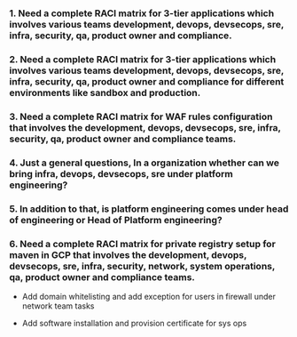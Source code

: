 ### 1. Need a complete RACI matrix for 3-tier applications which involves various teams development, devops, devsecops, sre, infra, security, qa, product owner and compliance.

### 2. Need a complete RACI matrix for 3-tier applications which involves various teams development, devops, devsecops, sre, infra, security, qa, product owner and compliance for different environments like sandbox and production.

### 3. Need a complete RACI matrix for WAF rules configuration that involves the development, devops, devsecops, sre, infra, security, qa, product owner and compliance teams.

### 4. Just a general questions, In a organization whether can we bring infra, devops, devsecops, sre under platform engineering?

### 5. In addition to that, is platform engineering comes under head of engineering or Head of Platform engineering?

### 6. Need a complete RACI matrix for private registry setup for maven in GCP that involves the development, devops, devsecops, sre, infra, security, network, system operations, qa, product owner and compliance teams.

- Add domain whitelisting and add exception for users in firewall under network team tasks

- Add software installation and provision certificate for sys ops